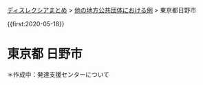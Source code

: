 <p class="breadcrumbs"><a href="../index.md">ディスレクシアまとめ</a> > <a href="index.md">他の地方公共団体における例</a> > 東京都日野市

{{first:2020-05-18}}

# 東京都 日野市
＊作成中：発達支援センターについて